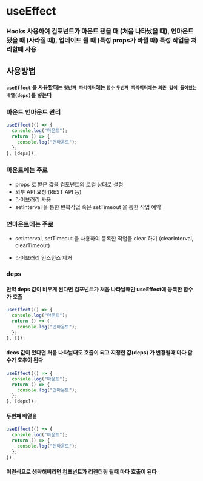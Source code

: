 # useEffect

### Hooks 사용하여 컴포넌트가 마운트 됐을 때 (처음 나타났을 때), 언마운트 됐을 때 (사라질 때), 업데이트 될 때 (특정 props가 바뀔 때) 특정 작업을 처리할때 사용

## 사용방법

#### `useEffect` 를 사용할때는 `첫번째 파리미터`에는 `함수` `두번째 파라미터에`는 `의존 값이 들어있는 배열(deps)`를 넣는다

### 마운트 언마운트 관리

```js
useEffect(() => {
  console.log("마운트");
  return () => {
    console.log("언마운트");
  };
}, [deps]);
```

### 마운트에는 주로

- props 로 받은 값을 컴포넌트의 로컬 상태로 설정
- 외부 API 요청 (REST API 등)
- 라이브러리 사용
- setInterval 을 통한 반복작업 혹은 setTimeout 을 통한 작업 예약

### 언마운트에는 주로

- setInterval, setTimeout 을 사용하여 등록한 작업들 clear 하기 (clearInterval, clearTimeout)

* 라이브러리 인스턴스 제거

### deps

#### 만약 deps 값이 비우게 된다면 컴포넌트가 처음 나타날때만 useEffect에 등록한 함수가 호출

```js
useEffect(() => {
  console.log("마운트");
  return () => {
    console.log("언마운트");
  };
}, []);
```

#### deos 값이 있다면 처음 나타날때도 호출이 되고 지정한 값(deps) 가 변경될때 마다 함수가 호추이 된다

```js
useEffect(() => {
  console.log("마운트");
  return () => {
    console.log("언마운트");
  };
}, [deps]);
```

#### 두번쨰 배열을

```js
useEffect(() => {
  console.log("마운트");
  return () => {
    console.log("언마운트");
  };
});
```

#### 이런식으로 생략해버리면 컴포넌트가 리렌더링 될때 마다 호출이 된다
